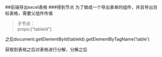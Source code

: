 ##前端导出excel表格
###得到节点
为了做成一个导出表单的组件，并且导出目标表格，需要父组件传值  
> <TableModel tableId="table"></TableModel>
> 子节点：  
> props:["tableId"]

之后document.getElementById(tableId).getElementByTagName('table')

获取到表格之后对表格进行分解，分解之后